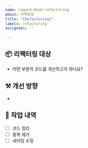 ```yaml
---
name: Legend-Book-refactoring
about: 리펙토링
title: "[Refactoring]"
labels: refactoring
assignees: ''

---
```


## 📦 리팩터링 대상
- 어떤 부분의 코드를 개선하고자 하나요?

## ⚒️ 개선 방향
- 

## 📝 작업 내역
- [ ] 코드 정리
- [ ] 중복 제거
- [ ] 네이밍 수정
